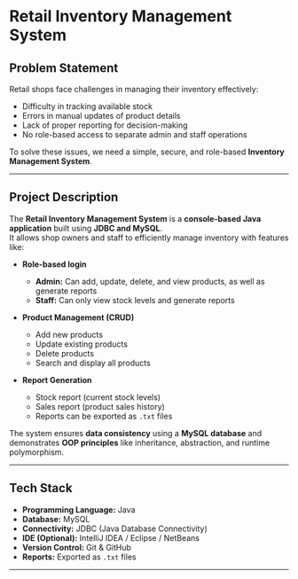 # Retail Inventory Management System

## Problem Statement
Retail shops face challenges in managing their inventory effectively:
- Difficulty in tracking available stock
- Errors in manual updates of product details
- Lack of proper reporting for decision-making
- No role-based access to separate admin and staff operations  

To solve these issues, we need a simple, secure, and role-based **Inventory Management System**.

---

## Project Description
The **Retail Inventory Management System** is a **console-based Java application** built using **JDBC and MySQL**.  
It allows shop owners and staff to efficiently manage inventory with features like:

- **Role-based login**  
  - **Admin:** Can add, update, delete, and view products, as well as generate reports  
  - **Staff:** Can only view stock levels and generate reports  

- **Product Management (CRUD)**  
  - Add new products  
  - Update existing products  
  - Delete products  
  - Search and display all products  

- **Report Generation**  
  - Stock report (current stock levels)  
  - Sales report (product sales history)  
  - Reports can be exported as `.txt` files  

The system ensures **data consistency** using a **MySQL database** and demonstrates **OOP principles** like inheritance, abstraction, and runtime polymorphism.

---

## Tech Stack
- **Programming Language:** Java  
- **Database:** MySQL  
- **Connectivity:** JDBC (Java Database Connectivity)  
- **IDE (Optional):** IntelliJ IDEA / Eclipse / NetBeans  
- **Version Control:** Git & GitHub  
- **Reports:** Exported as `.txt` files  

---
